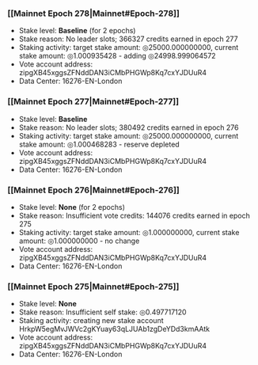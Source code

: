 ### [[Mainnet Epoch 278|Mainnet#Epoch-278]]
* Stake level: **Baseline** (for 2 epochs)
* Stake reason: No leader slots; 366327 credits earned in epoch 277
* Staking activity: target stake amount: ◎25000.000000000, current stake amount: ◎1.000935428 - adding ◎24998.999064572
* Vote account address: zipgXB45xggsZFNddDAN3iCMbPHGWp8Kq7cxYJDUuR4
* Data Center: 16276-EN-London
### [[Mainnet Epoch 277|Mainnet#Epoch-277]]
* Stake level: **Baseline**
* Stake reason: No leader slots; 380492 credits earned in epoch 276
* Staking activity: target stake amount: ◎25000.000000000, current stake amount: ◎1.000468283 - reserve depleted
* Vote account address: zipgXB45xggsZFNddDAN3iCMbPHGWp8Kq7cxYJDUuR4
* Data Center: 16276-EN-London
### [[Mainnet Epoch 276|Mainnet#Epoch-276]]
* Stake level: **None** (for 2 epochs)
* Stake reason: Insufficient vote credits: 144076 credits earned in epoch 275
* Staking activity: target stake amount: ◎1.000000000, current stake amount: ◎1.000000000 - no change
* Vote account address: zipgXB45xggsZFNddDAN3iCMbPHGWp8Kq7cxYJDUuR4
* Data Center: 16276-EN-London
### [[Mainnet Epoch 275|Mainnet#Epoch-275]]
* Stake level: **None**
* Stake reason: Insufficient self stake: ◎0.497717120
* Staking activity: creating new stake account HrkpW5egMvJWVc2gKYuay63qLJUAb1zgDeYDd3kmAAtk
* Vote account address: zipgXB45xggsZFNddDAN3iCMbPHGWp8Kq7cxYJDUuR4
* Data Center: 16276-EN-London